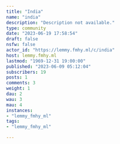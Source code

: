 ```yaml
---
title: "India" 
name: "india"
description: "Description not available."
type: community
date: "2023-06-19 17:58:54"
draft: false
nsfw: false
actor_id: "https://lemmy.fmhy.ml/c/india"
host: lemmy.fmhy.ml
lastmod: "1969-12-31 19:00:00"
published: "2023-06-09 05:12:04"
subscribers: 19
posts: 1
comments: 3
weight: 1
dau: 2
wau: 3
mau: 4
instances:
- "lemmy_fmhy_ml"
tags: 
- "lemmy_fmhy_ml"

---
```

